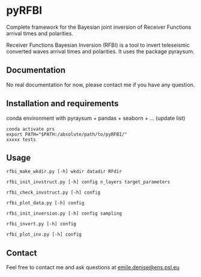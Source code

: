 # pyRFBI

Complete framework for the Bayesian joint inversion of Receiver Functions arrival times and polarities.

Receiver Functions Bayesian Inversion (RFBI) is a tool to invert teleseismic converted waves arrival times and polarities. It uses the package pyraysum.

## Documentation

No real documentation for now, please contact me if you have any question.

## Installation and requirements

conda environment with pyraysum + pandas + seaborn + ... (update list)

```
conda activate prs
export PATH="$PATH:/absolute/path/to/pyRFBI/"
xxxxx tests
```

## Usage

```
rfbi_make_wkdir.py [-h] wkdir datadir RFdir

rfbi_init_invstruct.py [-h] config n_layers target_parameters

rfbi_check_invstruct.py [-h] config

rfbi_plot_data.py [-h] config

rfbi_init_inversion.py [-h] config sampling

rfbi_invert.py [-h] config

rfbi_plot_inv.py [-h] config
```

## Contact

Feel free to contact me and ask questions at [emile.denise@ens.psl.eu](mailto:emile.denise@ens.psl.eu)